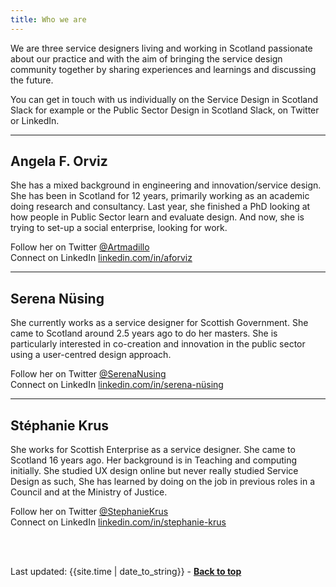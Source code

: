 ```yaml
---
title: Who we are
---
```



We are three service designers living and working in Scotland passionate about our practice and with the aim of bringing the service design community together by sharing experiences and learnings and discussing the future.

You can get in touch with us individually on the Service Design in Scotland Slack for example or the Public Sector Design in Scotland Slack, on Twitter or LinkedIn.

<hr class="big">

## Angela F. Orviz

She has a mixed background in engineering and innovation/service design. She has been in Scotland for 12 years, primarily working as an academic doing research and consultancy. Last year, she finished a PhD looking at how people in Public Sector learn and evaluate design. And now, she is trying to set-up a social enterprise, looking for work.

<p>Follow her on Twitter <a href="https://twitter.com/Artmadillo" target="_blank">@Artmadillo</a><br>
Connect on LinkedIn <a href="https://www.linkedin.com/in/aforviz/" target="_blank">linkedin.com/in/aforviz</a></p>

<hr class="big">

## Serena Nüsing

She currently works as a service designer for Scottish Government. She came to Scotland around 2.5 years ago to do her masters. She is particularly interested in co-creation and innovation in the public sector using a user-centred design approach.

<p>Follow her on Twitter <a href="https://twitter.com/SerenaNusing" target="_blank">@SerenaNusing</a><br>
Connect on LinkedIn <a href="https://www.linkedin.com/in/serena-n%C3%BCsing-543295173/" target="_blank">linkedin.com/in/serena-nüsing</a></p>

<hr class="big">

## Stéphanie Krus

She works for Scottish Enterprise as a service designer. She came to Scotland 16 years ago. Her background is in Teaching and computing initially. She studied UX design online but never really studied Service Design as such, She has learned by doing on the job in previous roles in a Council and at the Ministry of Justice.

<p>Follow her on Twitter <a href="https://twitter.com/StephanieKrus" target="_blank">@StephanieKrus</a><br>
Connect on LinkedIn <a href="https://www.linkedin.com/in/stephanie-krus/" target="_blank">linkedin.com/in/stephanie-krus</a></p>

<br><br>
<div>Last updated: {{site.time | date_to_string}} - <a href="#"><strong>Back to top</strong></a></div>
